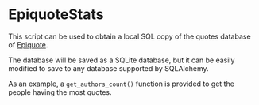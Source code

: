 # EpiquoteStats

This script can be used to obtain a local SQL copy of the quotes database of [Epiquote](https://epiquote.fr/).

The database will be saved as a SQLite database, but it can be easily modified to save to any database supported by SQLAlchemy.

As an example, a `get_authors_count()` function is provided to get the people having the most quotes.
